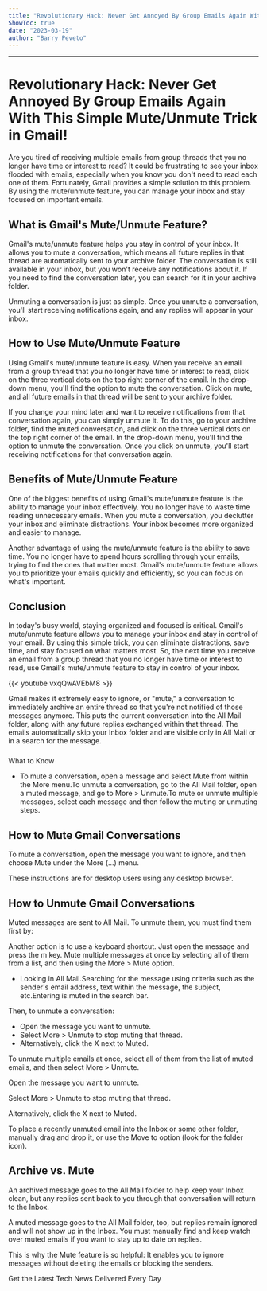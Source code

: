 ```yaml
---
title: "Revolutionary Hack: Never Get Annoyed By Group Emails Again With This Simple Mute/Unmute Trick in Gmail!"
ShowToc: true 
date: "2023-03-19"
author: "Barry Peveto"
---
```

*****
# Revolutionary Hack: Never Get Annoyed By Group Emails Again With This Simple Mute/Unmute Trick in Gmail!

Are you tired of receiving multiple emails from group threads that you no longer have time or interest to read? It could be frustrating to see your inbox flooded with emails, especially when you know you don't need to read each one of them. Fortunately, Gmail provides a simple solution to this problem. By using the mute/unmute feature, you can manage your inbox and stay focused on important emails.

## What is Gmail's Mute/Unmute Feature?

Gmail's mute/unmute feature helps you stay in control of your inbox. It allows you to mute a conversation, which means all future replies in that thread are automatically sent to your archive folder. The conversation is still available in your inbox, but you won't receive any notifications about it. If you need to find the conversation later, you can search for it in your archive folder. 

Unmuting a conversation is just as simple. Once you unmute a conversation, you'll start receiving notifications again, and any replies will appear in your inbox.

## How to Use Mute/Unmute Feature

Using Gmail's mute/unmute feature is easy. When you receive an email from a group thread that you no longer have time or interest to read, click on the three vertical dots on the top right corner of the email. In the drop-down menu, you'll find the option to mute the conversation. Click on mute, and all future emails in that thread will be sent to your archive folder. 

If you change your mind later and want to receive notifications from that conversation again, you can simply unmute it. To do this, go to your archive folder, find the muted conversation, and click on the three vertical dots on the top right corner of the email. In the drop-down menu, you'll find the option to unmute the conversation. Once you click on unmute, you'll start receiving notifications for that conversation again.

## Benefits of Mute/Unmute Feature

One of the biggest benefits of using Gmail's mute/unmute feature is the ability to manage your inbox effectively. You no longer have to waste time reading unnecessary emails. When you mute a conversation, you declutter your inbox and eliminate distractions. Your inbox becomes more organized and easier to manage.

Another advantage of using the mute/unmute feature is the ability to save time. You no longer have to spend hours scrolling through your emails, trying to find the ones that matter most. Gmail's mute/unmute feature allows you to prioritize your emails quickly and efficiently, so you can focus on what's important.

## Conclusion

In today's busy world, staying organized and focused is critical. Gmail's mute/unmute feature allows you to manage your inbox and stay in control of your email. By using this simple trick, you can eliminate distractions, save time, and stay focused on what matters most. So, the next time you receive an email from a group thread that you no longer have time or interest to read, use Gmail's mute/unmute feature to stay in control of your inbox.

{{< youtube vxqQwAVEbM8 >}} 




Gmail makes it extremely easy to ignore, or "mute," a conversation to immediately archive an entire thread so that you're not notified of those messages anymore. This puts the current conversation into the All Mail folder, along with any future replies exchanged within that thread. The emails automatically skip your Inbox folder and are visible only in All Mail or in a search for the message.

 
### 
What to Know
 
- To mute a conversation, open a message and select Mute from within the More menu.To unmute a conversation, go to the All Mail folder, open a muted message, and go to More > Unmute.To mute or unmute multiple messages, select each message and then follow the muting or unmuting steps.

 
##   How to Mute Gmail Conversations  
 

To mute a conversation, open the message you want to ignore, and then choose Mute under the More (...) menu.

 
These instructions are for desktop users using any desktop browser.
 
##   How to Unmute Gmail Conversations  
 

Muted messages are sent to All Mail. To unmute them, you must find them first by:

 
Another option is to use a keyboard shortcut. Just open the message and press the m key. Mute multiple messages at once by selecting all of them from a list, and then using the More > Mute option.
 
- Looking in All Mail.Searching for the message using criteria such as the sender's email address, text within the message, the subject, etc.Entering is:muted in the search bar.

 

Then, to unmute a conversation:

 
- Open the message you want to unmute.
 - Select More > Unmute to stop muting that thread.
 - Alternatively, click the X  next to Muted.

 

To unmute multiple emails at once, select all of them from the list of muted emails, and then select More > Unmute.

 

Open the message you want to unmute.

 

Select More > Unmute to stop muting that thread.

 

Alternatively, click the X  next to Muted.

 

To place a recently unmuted email into the Inbox or some other folder, manually drag and drop it, or use the Move to option (look for the folder icon).

 
##   Archive vs. Mute  
 

An archived message goes to the All Mail folder to help keep your Inbox clean, but any replies sent back to you through that conversation will return to the Inbox.

 

A muted message goes to the All Mail folder, too, but replies remain ignored and will not show up in the Inbox. You must manually find and keep watch over muted emails if you want to stay up to date on replies.

 

This is why the Mute feature is so helpful: It enables you to ignore messages without deleting the emails or blocking the senders.

 

Get the Latest Tech News Delivered Every Day





